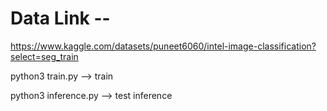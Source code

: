 # Data Link -- 

https://www.kaggle.com/datasets/puneet6060/intel-image-classification?select=seg_train

python3 train.py --> train

python3 inference.py --> test inference

